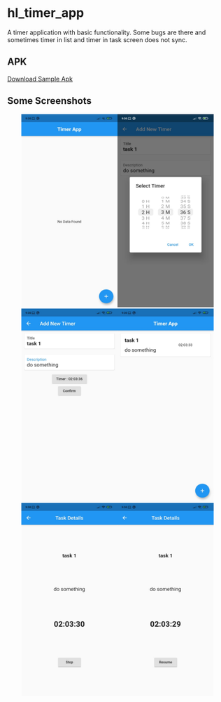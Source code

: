 # hl_timer_app
A timer application with basic functionality. Some bugs are there and sometimes timer in list and timer in task screen does not sync.

## APK 
[Download Sample Apk](https://github.com/iamSahdeep/hl_timer_app/blob/master/assets/app-release.apk)

## Some Screenshots
<p align="center">
<img src="assets/1.jpeg" width="220" height="440"><img
src="assets/2.jpeg" width="220" height="440"><img
src="assets/3.jpeg" width="220" height="440"><img
src="assets/4.jpeg" width="220" height="440"><img
src="assets/5.jpeg" width="220" height="440"><img
src="assets/6.jpeg" width="220" height="440">
</p>

